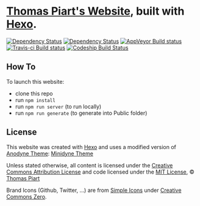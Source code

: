 # [Thomas Piart's Website](https://tpî.eu), built with [Hexo](https://hexo.io).

[![Dependency Status](https://david-dm.org/tomap/tpi2.eu.svg)](https://david-dm.org/tomap/tpi2.eu)
[![Dependency Status](https://david-dm.org/tomap/tpi2.eu/dev-status.svg)](https://david-dm.org/tomap/tpi2.eu?type=dev)
[![AppVeyor Build status](https://ci.appveyor.com/api/projects/status/amvptl7n6hj3j8i6?svg=true)](https://ci.appveyor.com/project/tomap/tpi2-eu)
[![Travis-ci Build status](https://travis-ci.org/tomap/tpi2.eu.svg?branch=master)](https://travis-ci.org/tomap/tpi2.eu)
[ ![Codeship Build Status](https://app.codeship.com/projects/faf92df0-2f86-0136-7ebd-1220cc68bc4e/status?branch=master)](https://app.codeship.com/projects/288400)

## How To

To launch this website:
- clone this repo
- run ```npm install```
- run ```npm run server``` (to run locally)
- run ```npm run generate``` (to generate into Public folder)

## License

This website was created with [Hexo](https://hexo.io) and uses a modified version of [Anodyne Theme](https://github.com/klugjo/hexo-theme-anodyne): [Minidyne Theme](https://github.com/tomap/hexo-theme-minidyne)

Unless stated otherwise, all content is licensed under the [Creative Commons Attribution License](https://creativecommons.org/licenses/by/4.0/ "Visit Website") and code licensed under the [MIT License](https://opensource.org/licenses/mit-license.php "Visit Website"), © [Thomas Piart](https://tpî.eu "Visit Website")

Brand Icons (Github, Twitter, ...) are from [Simple Icons](https://simpleicons.org/) under [Creative Commons Zero](https://creativecommons.org/publicdomain/zero/1.0/legalcode).
